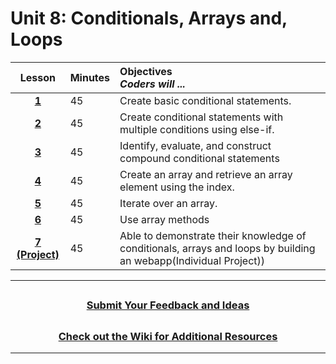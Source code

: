 # Unit 8: Conditionals, Arrays and, Loops

|                                                    Lesson                                                     | Minutes | Objectives <br> _Coders will ..._                                                         |
| :-----: | :---------------------------------------------------------------------------------------- |:----|
| [**1**](https://docs.google.com/presentation/d/1naZ1ApPvTU_iTqAoMSLGhIJdvVHohNX-LbDyWh6vVfU/edit?usp=sharing) |   45    | Create basic conditional statements.                                                      |
| [**2**](https://docs.google.com/presentation/d/1_cdAvB_DOfGYXBGoz1yj49_4F2Jpmxra7RsEG5ptGc4/edit?usp=sharing) |   45    | Create conditional statements with multiple conditions using else-if.                     |
| [**3**](https://docs.google.com/presentation/d/1_3vlwTlywBeXWL4AH2DRAvNnsAbad10C2tODH778cuk/edit?usp=sharing) |   45    | Identify, evaluate, and construct compound conditional statements                         |
| [**4**](https://docs.google.com/presentation/d/16t8KuuCuqQBjKaMA6rFJb1INKS_9gSjKUhr9UZP4Vng/edit?usp=sharing) |   45    | Create an array and retrieve an array element using the index.|
| [**5**](https://docs.google.com/presentation/d/1yg7LZfYXCSk0K7QhbvJn5uF1ydZNMDT2brZyxNie0dM/edit?usp=sharing) |   45    | Iterate over an array. |
| [**6**](https://docs.google.com/presentation/d/1WpLtl7YCZdxkcOy2hm13tHt_tWxhZoZFZB90QApo9V4/edit?usp=sharing) |   45    | Use array methods |
|        [**7 (Project)**]()         |  45   | Able to demonstrate their knowledge of conditionals, arrays and loops by building an webapp(Individual Project)) |

---
## <h3 align="center"><a href="https://docs.google.com/forms/d/e/1FAIpQLSc4oUNSthmU63TqlzUOOWd3buX3tGVIPRNDm0tsLB_nOONRLQ/viewform">Submit Your Feedback and Ideas</a></h3>

## <h3 align="center"><a href="https://github.com/itscodenation/curriculum-21-22/wiki">Check out the Wiki for Additional Resources</a></h3>

---
